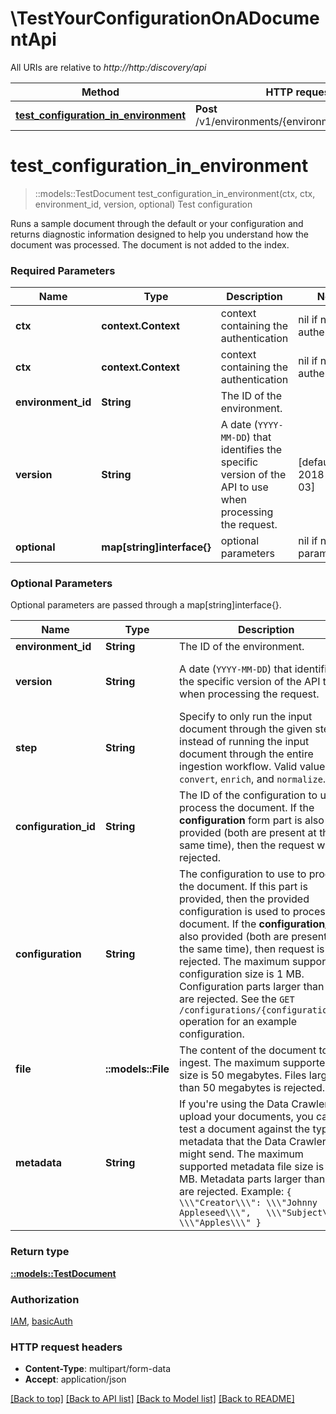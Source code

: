 # \TestYourConfigurationOnADocumentApi

All URIs are relative to *http://http:/discovery/api*

Method | HTTP request | Description
------------- | ------------- | -------------
[**test_configuration_in_environment**](TestYourConfigurationOnADocumentApi.md#test_configuration_in_environment) | **Post** /v1/environments/{environment_id}/preview | Test configuration


# **test_configuration_in_environment**
> ::models::TestDocument test_configuration_in_environment(ctx, ctx, environment_id, version, optional)
Test configuration

Runs a sample document through the default or your configuration and returns diagnostic information designed to help you understand how the document was processed. The document is not added to the index.

### Required Parameters

Name | Type | Description  | Notes
------------- | ------------- | ------------- | -------------
 **ctx** | **context.Context** | context containing the authentication | nil if no authentication
 **ctx** | **context.Context** | context containing the authentication | nil if no authentication
  **environment_id** | **String**| The ID of the environment. | 
  **version** | **String**| A date (`YYYY-MM-DD`) that identifies the specific version of the API to use when processing the request. | [default to 2018-12-03]
 **optional** | **map[string]interface{}** | optional parameters | nil if no parameters

### Optional Parameters
Optional parameters are passed through a map[string]interface{}.

Name | Type | Description  | Notes
------------- | ------------- | ------------- | -------------
 **environment_id** | **String**| The ID of the environment. | 
 **version** | **String**| A date (`YYYY-MM-DD`) that identifies the specific version of the API to use when processing the request. | [default to 2018-12-03]
 **step** | **String**| Specify to only run the input document through the given step instead of running the input document through the entire ingestion workflow. Valid values are `convert`, `enrich`, and `normalize`. | 
 **configuration_id** | **String**| The ID of the configuration to use to process the document. If the **configuration** form part is also provided (both are present at the same time), then the request will be rejected. | 
 **configuration** | **String**| The configuration to use to process the document. If this part is provided, then the provided configuration is used to process the document. If the **configuration_id** is also provided (both are present at the same time), then request is rejected. The maximum supported configuration size is 1 MB. Configuration parts larger than 1 MB are rejected. See the `GET /configurations/{configuration_id}` operation for an example configuration. | 
 **file** | **::models::File**| The content of the document to ingest. The maximum supported file size is 50 megabytes. Files larger than 50 megabytes is rejected. | 
 **metadata** | **String**| If you're using the Data Crawler to upload your documents, you can test a document against the type of metadata that the Data Crawler might send. The maximum supported metadata file size is 1 MB. Metadata parts larger than 1 MB are rejected. Example:  ``` {   \\\"Creator\\\": \\\"Johnny Appleseed\\\",   \\\"Subject\\\": \\\"Apples\\\" } ``` | 

### Return type

[**::models::TestDocument**](TestDocument.md)

### Authorization

[IAM](../README.md#IAM), [basicAuth](../README.md#basicAuth)

### HTTP request headers

 - **Content-Type**: multipart/form-data
 - **Accept**: application/json

[[Back to top]](#) [[Back to API list]](../README.md#documentation-for-api-endpoints) [[Back to Model list]](../README.md#documentation-for-models) [[Back to README]](../README.md)

